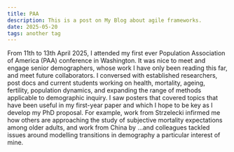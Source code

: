 ```yaml
---
title: PAA
description: This is a post on My Blog about agile frameworks.
date: 2025-05-20
tags: another tag
---
```


From 11th to 13th April 2025, I attended my first ever Population Association of America (PAA) conference in Washington. It was nice to meet and engage senior demographers, whose work I have only been reading this far, and meet future collaborators. I conversed with established researchers, post docs and current students working on health, mortality, ageing, fertility, population dynamics, and expanding the range of methods applicable to demographic inquiry. I saw posters that covered topics that have been useful in my first-year paper and which I hope to be key as I develop my PhD proposal. For example, work from Strzelecki infirmed me how others are approaching the study of subjective mortality expectations among older adults, and work from China by …and colleagues tackled issues around modelling transitions in demography a particular interest of mine. 